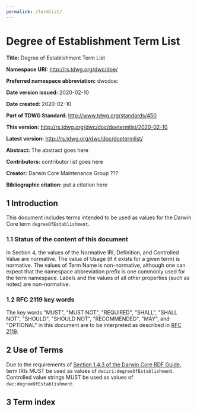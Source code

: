 ```yaml
---
permalink: /termlist/
---
```


# Degree of Establishment Term List

**Title:** Degree of Establishment Term List

**Namespace URI:** http://rs.tdwg.org/dwc/doe/

**Preferred namespace abbreviation:** dwcdoe:

**Date version issued:** 2020-02-10

**Date created:** 2020-02-10

**Part of TDWG Standard:** http://www.tdwg.org/standards/450

**This version:** http://rs.tdwg.org/dwc/doc/doetermlist/2020-02-10

**Latest version:** http://rs.tdwg.org/dwc/doc/doetermlist/

**Abstract:** The abstract goes here

**Contributors:** contributor list goes here

**Creator:** Darwin Core Maintenance Group ???

**Bibliographic citation:** put a citation here


## 1 Introduction

This document includes terms intended to be used as values for the Darwin Core term `degreeOfEstablishment`.

### 1.1 Status of the content of this document

In Section 4, the values of the Normative IRI, Definition, and Controlled Value are normative. The value of Usage (if it exists for a given term) is normative.  The values of Term Name is non-normative, although one can expect that the namespace abbreviation prefix is one commonly used for the term namespace.  Labels and the values of all other properties (such as notes) are non-normative.

### 1.2 RFC 2119 key words
The key words "MUST", "MUST NOT", "REQUIRED", "SHALL", "SHALL NOT", "SHOULD", "SHOULD NOT", "RECOMMENDED", "MAY", and "OPTIONAL" in this document are to be interpreted as described in [RFC 2119](https://tools.ietf.org/html/rfc2119).

## 2 Use of Terms

Due to the requirements of [Section 1.4.3 of the Darwin Core RDF Guide](https://dwc.tdwg.org/rdf/#143-use-of-darwin-core-terms-in-rdf-normative), term IRIs MUST be used as values of `dwciri:degreeOfEstablishment`. Controlled value strings MUST be used as values of `dwc:degreeOfEstablishment`.

## 3 Term index
